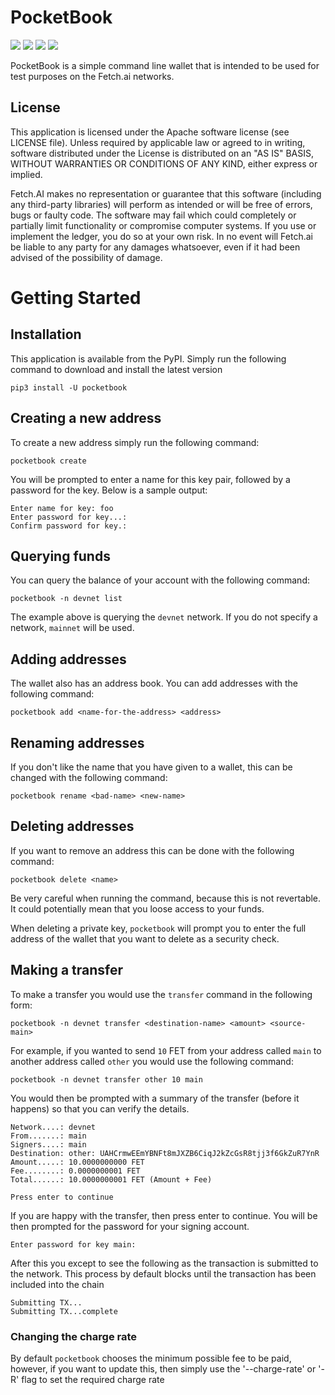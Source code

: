 # PocketBook
![](https://github.com/fetchai/tools-pocketbook/workflows/CI/badge.svg)
![](https://img.shields.io/pypi/v/pocketbook)
![](https://img.shields.io/github/release-date/fetchai/tools-pocketbook)
![](https://img.shields.io/pypi/pyversions/pocketbook)

PocketBook is a simple command line wallet that is intended to be used for test purposes on the Fetch.ai networks.

## License

This application is licensed under the Apache software license (see LICENSE file). Unless required by
applicable law or agreed to in writing, software distributed under the License is distributed on an
"AS IS" BASIS, WITHOUT WARRANTIES OR CONDITIONS OF ANY KIND, either express or implied.

Fetch.AI makes no representation or guarantee that this software (including any third-party libraries)
will perform as intended or will be free of errors, bugs or faulty code. The software may fail which
could completely or partially limit functionality or compromise computer systems. If you use or
implement the ledger, you do so at your own risk. In no event will Fetch.ai be liable to any party
for any damages whatsoever, even if it had been advised of the possibility of damage.

# Getting Started

## Installation

This application is available from the PyPI. Simply run the following command to download and install the latest version

```
pip3 install -U pocketbook
```

## Creating a new address

To create a new address simply run the following command:

```
pocketbook create
```

You will be prompted to enter a name for this key pair, followed by a password for the key. Below is a sample output:

```
Enter name for key: foo
Enter password for key...:
Confirm password for key.:
```

## Querying funds

You can query the balance of your account with the following command:

```
pocketbook -n devnet list
```

The example above is querying the `devnet` network. If you do not specify a network, `mainnet` will be used.


## Adding addresses

The wallet also has an address book. You can add addresses with the following command:

```
pocketbook add <name-for-the-address> <address>
```

## Renaming addresses

If you don't like the name that you have given to a wallet, this can be changed with the following command:

```
pocketbook rename <bad-name> <new-name>
```

## Deleting addresses

If you want to remove an address this can be done with the following command:

```
pocketbook delete <name>
```

Be very careful when running the command, because this is not revertable. It could potentially mean that you loose
access to your funds.

When deleting a private key, `pocketbook` will prompt you to enter the full address of the wallet that you want to
delete as a security check.

## Making a transfer

To make a transfer you would use the `transfer` command in the following form:

```
pocketbook -n devnet transfer <destination-name> <amount> <source-main>
```

For example, if you wanted to send `10` FET from your address called `main` to another address called `other` you would
use the following command:

```
pocketbook -n devnet transfer other 10 main
```

You would then be prompted with a summary of the transfer (before it happens) so that you can verify the details.

```
Network....: devnet
From.......: main
Signers....: main
Destination: other: UAHCrmwEEmYBNFt8mJXZB6CiqJ2kZcGsR8tjj3f6GkZuR7YnR
Amount.....: 10.0000000000 FET
Fee........: 0.0000000001 FET
Total......: 10.0000000001 FET (Amount + Fee)
    
Press enter to continue
```

If you are happy with the transfer, then press enter to continue. You will be then prompted for the password for your
signing account.

```
Enter password for key main:
```

After this you except to see the following as the transaction is submitted to the network. This process by default 
blocks until the transaction has been included into the chain

```
Submitting TX...
Submitting TX...complete
```

### Changing the charge rate

By default `pocketbook` chooses the minimum possible fee to be paid, however, if you want to update this, then simply
use the '--charge-rate' or '-R' flag to set the required charge rate
